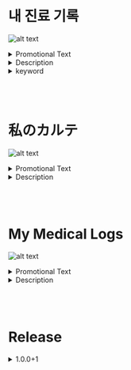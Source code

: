# 내 진료 기록

![alt text](grapic_image_figma_en.jpg)

<details><summary>Promotional Text<strong></strong></summary>
하루하루의 건강을 꼼꼼히 기록하고, 월간 건강 그래프를 통해 나만의 건강 상태를 한눈에 파악하세요. 약 복용 알림 기능과 병원 진료 기록을 지원해 건강 관리가 쉬워집니다. 5가지 다양한 배경, 아이콘, 테마 색상을 자유롭게 설정할 수 있으며, 다크/라이트 모드로 나만의 맞춤형 환경을 제공받을 수 있습니다. 건강 관리가 더 똑똑하고 편리해집니다!
</details>

<details><summary>Description<strong></strong></summary>
# 0. 초기 셋팅

## 취향에 맞게 앱을 설정할 수 있습니다.

- 배경
- 아이콘
- 앱 색상

## 약 복용 알림 기능을 설정할 수 있습니다.

# 1. 건강 기록

## 아래의 정보를 입력하여 하루하루의 건강을 기록할 수 있습니다.

- 오늘 하루의 감정
- 약을 복용 했는지 안했는지 (초기 설정에서 등록한 요일에 한해)
- 하루의 통증 강도
- 체중
- 체온 (아침, 점심, 저녁)
- 맥박 (아침, 점심, 저녁)
- 혈압 (아침, 점심, 저녁)
- 변 상태 (아침, 점심, 저녁)
- 하루의 메모
- 하루의 사진

# 진료 기록

## 병원 진료에 대한 기록을 기록할 수 있으며, 알람을 설정할 수 있습니다.

- 방문 일자
- 방문 시간
- 알람 등록 (하루 전, 6시간 전, 1시간 전, 선택)
- 병원 이름
- 진료과
- 진단 이름
- 진단 결과
- 처방 받은 약
- 진단서 혹은 처방전 사진

# 건강 그래프

기록한 하루하루의 건강 데이터를 기반으로 한 달간의 건강 상태를 그래프로 확인할 수 있습니다.

- 감정 상태
- 체온
- 체중
- 맥박
- 혈압

# 설정

취향에 맞는 설정과 시스템 설정을 할 수 있습니다.

- 감정 아이콘
- 배경
- 앱 테마 색상
- 테마 (라이트, 다크)
- 언어 선택
- 알림 설정

</details>

<details><summary>keyword<strong></strong></summary>
감정,약,복용,통증,체중,몸무게,체온,맥박,혈압,변,대변,똥,메모,사진,기록,병원,방문,진료,알림,알람,진료과,진단,처방,진단서,처방전,그래프,분석,다크모드,일본어,영어
</details>
<br/>
<br/>
<br/>

# 私のカルテ

![alt text](grapic_image_figma_ja.jpg)

<details><summary>Promotional Text<strong></strong></summary>
毎日の健康記録をしっかり管理し、月ごとの健康グラフで自分の健康状態を簡単に把握できます。薬の服用リマインダー機能と病院の診療記録で、健康管理がさらに便利になります。5 つの背景、アイコン、テーマカラーを自由にカスタマイズでき、ダーク/ライトモードで自分だけの使いやすい環境を提供します。健康管理がもっとスマートに、もっと便利に！
</details>

<details><summary>Description<strong></strong></summary>
# 0。 初期設定

## お好みに合わせてアプリを設定できます。

- 背景
- アイコン
- アプリテーマカラー

## 薬の服用通知機能を設定できます。

# 1.健康記録

## 以下の情報を入力して、日々の健康を記録することができます。

- 1 日の感情
- 薬を服用したかどうか（最初の設定で登録した曜日に限って）
- 1 日の痛みの強さ
- 体重
- 体温（朝、昼、夕）
- 脈拍（朝、昼、夕）
- 血圧（朝、昼、夕）
- 便の状態（朝、昼、夕）
- 1 日のメモ
- 1 日のメモの写真

# 診療記録

## 病院診療に関する記録を記録することができ、アラームを設定することができます。

- 来院日付
- 来院時間
- アラーム登録（1 日前、6 時間前、1 時間前、選択）
- 病院名
- 診療か
- 診断名
- 診断結果
- 処方薬
- 診断書もしくは処方箋

# 健康グラフ

記録した毎日の健康データに基づいて、1 か月間の健康状態をグラフで確認できます。

- 感情状態
- 体温
- 体重
- 脈拍
- 血圧

# 設定

お好みに合う設定やシステム設定の変更ができます。

- 感情アイコン
- 背景
- アプリテーマカラー
- テーマ（ダック、ライト）
- 言語選択
- アラーム設定

</details>

<br/>
<br/>
<br/>

# My Medical Logs

![alt text](agrapic_image_figma_ko.jpg)

<details><summary>Promotional Text<strong></strong></summary>
Track your health daily, view monthly health graphs, set medication reminders, and record hospital visits! Customize with 5 backgrounds, icons, theme colors, and enjoy dark/light mode support.
</details>

<details><summary>Description<strong></strong></summary>

Track your health daily and easily view your health status through monthly health graphs. Medication reminders and hospital visit records make managing your health even more convenient. Customize with 5 different backgrounds, icons, and theme colors, and enjoy a personalized experience with dark/light mode. Health management becomes smarter and more convenient than ever!

# 0. initial configuration

## You can set the app according to your preference.

- background
- icon
- App theme color

## You can set the notification function for taking medicine.

# 1. Health records

## You can record your daily health by entering the information below.

- a day's Emotion
- whether or not a medicine has been taken (only on the day of the week registered in the Initial setting)
- intensity of pain in the day
- body weight
- Body temperature (morning, noon, evening)
- Pulse (morning, noon, evening)
- Blood pressure (morning, noon, evening)
- Condition of stool (morning, noon, evening)
- a day's note
- day's photos

# medical record

## You can record hospital treatment records and set alarms.

- date of visit to a hospital
- visiting time
- Alarm registration (1 day ago, 6 hours ago, 1 hour ago, select)
- Hospital Name
- The medical department
- Diagnostic Name
- The result of diagnosis
- Prescribed medicine
- Medical certificates or prescriptions

# health graph

Based on the daily health data recorded, you can view the health status of the month in a graph.

- emotional state
- Body temperature
- body weight
- Pulse
- Blood pressure

# Settings

You can change settings that suit your taste and system settings

- Emotional icon
- Background
- App theme color
- Theme (Dark, Light)
- language
- Alarm Settings

# keyword

emotion,medicine,medication,pain,body weight,temperature,pulse,blood pressure,stool,poop,memo,photo,record,log, hospital,medical care,treatment,notification,alarm,medical department,diagnosis,prescription,certificate,graph,analysis, dark mode,Japanese,Korean

emotion,Medical,pain,weight,pulse,blood pressure,stool,memo,record,hospital,care,notification,graph

</details>

<br/>
<br/>
<br/>

# Release

<details><summary>1.0.0+1</summary>

<ko-KR>
내 진료 기록  첫 릴리즈
</ko-KR>
<en-US>
First Release Of My Medical Logs 
</en-US>
<ja-JP>
私のカルテの1番目のリリーズ
</ja-JP>
</details>

